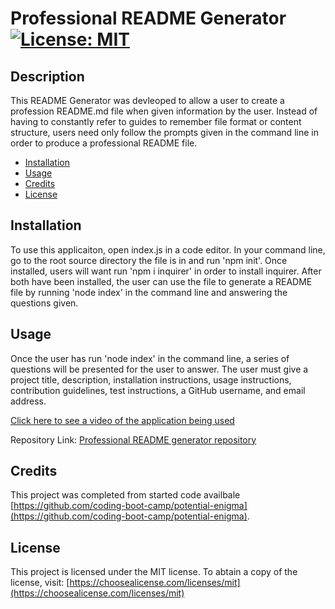 # Professional README Generator [![License: MIT](https://img.shields.io/badge/License-MIT-yellow.svg)](https://opensource.org/licenses/MIT)

## Description
This README Generator was devleoped to allow a user to create a profession README.md file when given information by the user. Instead of having to constantly refer to  guides to remember file format or content structure, users need only follow the prompts given in the command line in order to produce a professional README file.

- [Installation](#installation)
- [Usage](#usage)
- [Credits](#credits)
- [License](#license)

## Installation
To use this applicaiton, open index.js in a code editor. In your command line, go to the root source directory the file is in and run 'npm init'. Once installed, users will want run 'npm i inquirer' in order to install inquirer. After both have been installed, the user can use the file to generate a README file by running 'node index' in the command line and answering the questions given. 

## Usage
Once the user has run 'node index' in the command line, a series of questions will be presented for the user to answer. The user must give a project title, description, installation instructions, usage instructions, contribution guidelines, test instructions, a GitHub username, and email address.

[Click here to see a video of the application being used](https://www.awesomescreenshot.com/video/8337792?key=26e34bc552b89077e39a5e0a8fe9cc1e)

Repository Link: [Professional README generator repository](https://github.com/allygarcia152/readme-generator/)

## Credits
This project was completed from started code availbale [https://github.com/coding-boot-camp/potential-enigma](https://github.com/coding-boot-camp/potential-enigma). 

## License
This project is licensed under the MIT license. To abtain a copy of the license, visit: [https://choosealicense.com/licenses/mit](https://choosealicense.com/licenses/mit)


